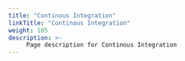 ```yaml
---
title: "Continous Integration"
linkTitle: "Continous Integration"
weight: 105
description: >-
     Page description for Continous Integration
---
```



